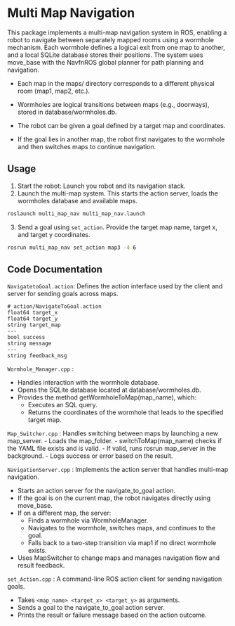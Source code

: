 # Multi Map Navigation

This package implements a multi-map navigation system in ROS, enabling a robot to navigate between separately mapped rooms using a wormhole mechanism. Each wormhole defines a logical exit from one map to another, and a local SQLite database stores their positions. The system uses move_base with the NavfnROS global planner for path planning and navigation.

- Each map in the maps/ directory corresponds to a different physical room (map1, map2, etc.).

- Wormholes are logical transitions between maps (e.g., doorways), stored in database/wormholes.db.

- The robot can be given a goal defined by a target map and coordinates.

- If the goal lies in another map, the robot first navigates to the wormhole and then switches maps to continue navigation.

## Usage
1. Start the robot: Launch you robot and its navigation stack.
2. Launch the multi-map system. This starts the action server, loads the wormholes database and available maps.
```bash
roslaunch multi_map_nav multi_map_nav.launch
```
3. Send a goal using `set_action`. Provide the target map name, target x, and target y coordinates.
```bash
rosrun multi_map_nav set_action map3 -4 6
```

## Code Documentation
`NavigatetoGoal.action`: 
Defines the action interface used by the client and server for sending goals across maps.
```
# action/NavigateToGoal.action
float64 target_x
float64 target_y
string target_map
---
bool success
string message
---
string feedback_msg

```
`Wormhole_Manager.cpp` : 
- Handles interaction with the wormhole database.
- Opens the SQLite database located at database/wormholes.db.
- Provides the method getWormholeToMap(map_name), which:
    - Executes an SQL query.
    - Returns the coordinates of the wormhole that leads to the specified target map.

`Map_Switcher.cpp` :
Handles switching between maps by launching a new map_server.
    - Loads the map_folder.
    - switchToMap(map_name) checks if the YAML file exists and is valid.
    - If valid, runs rosrun map_server in the background.
    - Logs success or error based on the result.

`NavigationServer.cpp` :
Implements the action server that handles multi-map navigation.
- Starts an action server for the navigate_to_goal action.
- If the goal is on the current map, the robot navigates directly using move_base.
- If on a different map, the server:
    - Finds a wormhole via WormholeManager.
    - Navigates to the wormhole, switches maps, and continues to the goal.
    - Falls back to a two-step transition via map1 if no direct wormhole exists.
- Uses MapSwitcher to change maps and manages navigation flow and result feedback.

`set_Action.cpp` :
A command-line ROS action client for sending navigation goals.
- Takes `<map_name> <target_x> <target_y>` as arguments.
- Sends a goal to the navigate_to_goal action server.
- Prints the result or failure message based on the action outcome.



